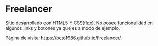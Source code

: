# Freelancer

Sitio desarrollado con HTML5 Y CSS(flex). No posee funcionalidad en algunos links y botones ya que es a modo de ejemplo.

Página de visita: https://beto1986.github.io/Freelancer/
